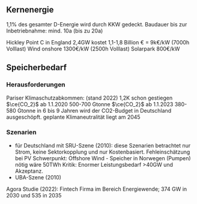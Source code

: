 ## Kernenergie
1,1% des gesamter D-Energie wird durch KKW gedeckt.
Baudauer bis zur Inbetriebnahme: mind. 10a (bis zu 20a)

Hickley Point C in England 2,4GW kostet 1,1-1,8 Billion € = 9k€/kW (7000h Volllast)
Wind onshore 1300€/kW (2500h Volllast)
Solarpark 800€/kW

## Speicherbedarf
### Herausforderungen
Pariser Klimaschutzabkommen: (stand 2022) 1,2K schon gestiegen
$\ce{CO_2}$ ab 1.1.2020 500-700 Gtonne
$\ce{CO_2}$ ab 1.1.2023 380-580 Gtonne
in 6 bis 9 Jahren wird der CO2-Budget in Deutschland ausgeschöpft.
geplante Klimaneutralität liegt am 2045

### Szenarien
- für Deutschland mit SRU-Szene (2010):
	diese Szenarien betrachtet nur Strom, keine Sektorkopplung und nur Kostenbasiert. Fehleinschätzung bei PV
	Schwerpunkt: Offshore Wind - Speicher in Norwegen (Pumpen) nötig wäre 50TWh
	Kritik: Enormer Leistungsbedarf >40GW und Akzeptanz.
- UBA-Szene (2010)

Agora Studie (2022): 
Fintech Firma im Bereich Energiewende; 374 GW in 2030 und 535 in 2035